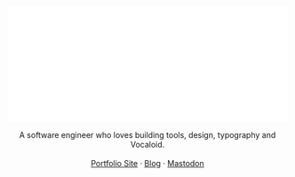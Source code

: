 <picture>
  <source media="(prefers-color-scheme: dark)" srcset="https://github.com/blueset/blueset/raw/3ce7e89a8c855d216fb2999677411439711afdf2/EanaHandwritingAnimatedDark.svg">
  <img alt="Eana Hufwe" src="https://github.com/blueset/blueset/raw/b322cb383b852d7e6609681a8f4bff64932cd96e/EanaHandwritingAnimatedLight.svg">
</picture>

<p align="center">
A software engineer who loves building tools, design, typography and Vocaloid.<br>
<br>
<a href="https://1a23.com">Portfolio Site</a>
 · <a href="https://blog.1a23.com">Blog</a>
 · <a href="https://mastodon.social/@blueset">Mastodon</a>
<br>
<br>
<br>
<br>
</p>
